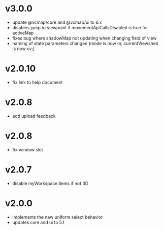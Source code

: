 # v3.0.0

- update @vcmap/core and @vcmap/ui to 6.x
- disables jump to viewpoint if movementApiCallsDisabled is true for activeMap
- fixes bug where shadowMap not updating when changing field of view
- naming of state parameters changed (mode is now m; currentViewshed is now cv;)

# v2.0.10

- fix link to help document

# v2.0.8

- add upload feedback

# v2.0.8

- fix window slot

# v2.0.7

- disable myWorkspace items if not 3D

# v2.0.0

- implements the new uniform select behavior
- updates core and ui to 5.1
